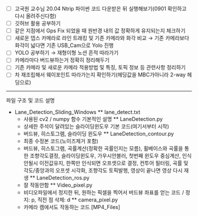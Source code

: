 - [ ]  고국원 교수님 20.04 Ntrip 파이썬 코드 다운받은 뒤 실행해보기(0901 확인하고 다시 올려주신다함)
- [ ]  깃허브 활용 공부하기
- [ ]  같은 지점에서 Gps Fix 되었을 때 원반경 내의 값 정확하게 유지되는지 체크하기
- [ ]  새로운 뎁스 카메라로 라인 트래킹 및 기존 카메라와 화각 비교
→ 기존 카메라보다 화각이 넓다면 기존 USB_Cam으로 Yolo 진행
- [ ]  YOLO 공부하기 → 재형이형 노션 흔적 따라가기
- [ ]  카메라마다 버드뷰하는거 정확히 정리해두기
- [ ]  기존 카메라 및 새로운 카메라 적용방법 및 특징, 토픽 정보 등 관련사항 정리하기
- [ ]  차 재조립해서 웨이포인트 따라가는지 확인하기(헤딩값을 MBC가아니라 2-way 헤딩으로)
---
파일 구조 및 코드 설명
* Lane_Detection_Sliding_Windows
  ** lane_detect.txt
    - 사용된 cv2 / numpy 함수 기본적인 설명 
  ** LaneDetection.py
    - 상세한 주석이 달려있는 슬라이딩윈도우 기본 코드(여기서부터 시작)
    - 버드뷰, 히스토그램, 슬라이딩 윈도우
  ** LaneDetection_contour.py
    - 최종 수정본 코드(노이즈제거 포함)
    - 버드뷰, 히스토그램, 곡률계산(정확한 곡률인지는 모름), 휠베이스와 곡률을 통한 조향각도결정, 슬라이딩윈도우, 가우시안블러, 첫번째 윈도우 중심계산, 인식안될시 이전값유지, 한쪽만 인식되면 오프셋으로 결정, 컨투어 필터링, 곡률 및 각도/중앙과의 오프셋 시각화, 조향각도 토픽발행, 영상이 끝나면 영상 다시 재생
  ** LaneDetection_ros.py
    - 잘 작동안함
  ** Video_pixel.py
    - 비디오파일에서 정지한 뒤, 원하는 픽셀을 찍어서 버드뷰 좌표를 얻는 코드 / 정지: p, 직전 점 삭제: d
  ** camera_pixel.py
    - 카메라 캠에서도 작동하는 코드
[MP4_Files]
